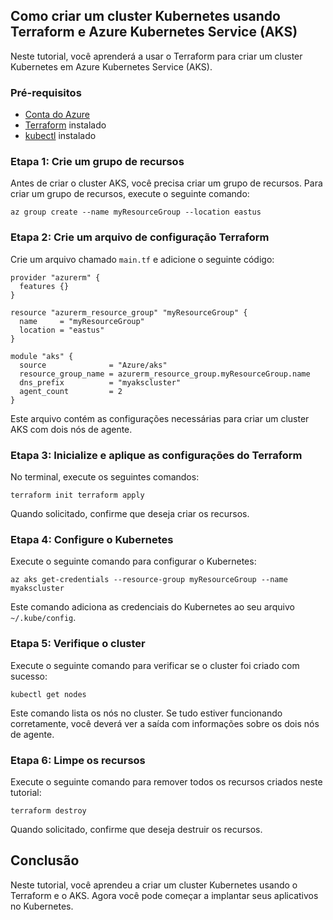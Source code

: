 
## Como criar um cluster Kubernetes usando Terraform e Azure Kubernetes Service (AKS)

Neste tutorial, você aprenderá a usar o Terraform para criar um cluster Kubernetes em Azure Kubernetes Service (AKS).

### Pré-requisitos

-   [Conta do Azure](https://azure.com/free)
-   [Terraform](https://www.terraform.io/downloads.html) instalado
-   [kubectl](https://kubernetes.io/docs/tasks/tools/) instalado

### Etapa 1: Crie um grupo de recursos

Antes de criar o cluster AKS, você precisa criar um grupo de recursos. Para criar um grupo de recursos, execute o seguinte comando:

`az group create --name myResourceGroup --location eastus` 

### Etapa 2: Crie um arquivo de configuração Terraform

Crie um arquivo chamado `main.tf` e adicione o seguinte código:

    provider "azurerm" {
      features {}
    }
    
    resource "azurerm_resource_group" "myResourceGroup" {
      name     = "myResourceGroup"
      location = "eastus"
    }
    
    module "aks" {
      source              = "Azure/aks"
      resource_group_name = azurerm_resource_group.myResourceGroup.name
      dns_prefix          = "myakscluster"
      agent_count         = 2
    }

Este arquivo contém as configurações necessárias para criar um cluster AKS com dois nós de agente.

### Etapa 3: Inicialize e aplique as configurações do Terraform

No terminal, execute os seguintes comandos:

`terraform init
terraform apply` 

Quando solicitado, confirme que deseja criar os recursos.

### Etapa 4: Configure o Kubernetes

Execute o seguinte comando para configurar o Kubernetes:

`az aks get-credentials --resource-group myResourceGroup --name myakscluster` 

Este comando adiciona as credenciais do Kubernetes ao seu arquivo `~/.kube/config`.

### Etapa 5: Verifique o cluster

Execute o seguinte comando para verificar se o cluster foi criado com sucesso:

`kubectl get nodes` 

Este comando lista os nós no cluster. Se tudo estiver funcionando corretamente, você deverá ver a saída com informações sobre os dois nós de agente.

### Etapa 6: Limpe os recursos

Execute o seguinte comando para remover todos os recursos criados neste tutorial:

`terraform destroy` 

Quando solicitado, confirme que deseja destruir os recursos.

## Conclusão

Neste tutorial, você aprendeu a criar um cluster Kubernetes usando o Terraform e o AKS. Agora você pode começar a implantar seus aplicativos no Kubernetes.
